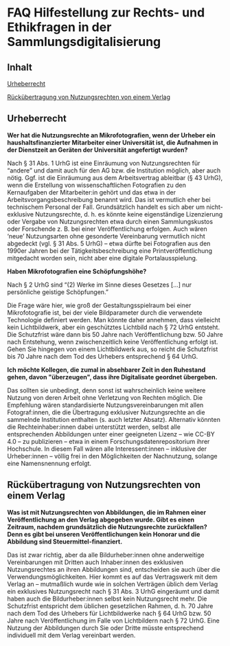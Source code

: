 # FAQ Hilfestellung zur Rechts- und Ethikfragen in der Sammlungsdigitalisierung
## Inhalt
[Urheberrecht](#urheberrecht)

[Rückübertragung von Nutzungsrechten von einem Verlag](#r%C3%BCck%C3%BCbertragung-von-nutzungsrechten-von-einem-verlag) 

## Urheberrecht
**Wer hat die Nutzungsrechte an Mikrofotografien, wenn der Urheber ein haushaltsfinanzierter Mitarbeiter einer Universität ist, die Aufnahmen in der Dienstzeit an Geräten der Universität angefertigt wurden?**

Nach § 31 Abs. 1 UrhG ist eine Einräumung von Nutzungsrechten für “andere” und damit auch für den AG bzw. die Institution möglich, aber auch nötig. Ggf. ist die Einräumung aus dem Arbeitsvertrag ableitbar (§ 43 UrhG), wenn die Erstellung von wissenschaftlichen Fotografien zu den Kernaufgaben der Mitarbeiter:in gehört und das etwa in der Arbeitsvorgangsbeschreibung benannt wird. Das ist vermutlich eher bei technischem Personal der Fall. Grundsätzlich handelt es sich aber um nicht-exklusive Nutzungsrechte, d. h. es könnte keine eigenständige Lizenzierung oder Vergabe von Nutzungsrechten etwa durch einen Sammlungskustos oder Forschende z. B. bei einer Veröffentlichung erfolgen. Auch wären ‘neue’ Nutzungsarten ohne gesonderte Vereinbarung vermutlich nicht abgedeckt (vgl. § 31 Abs. 5 UrhG)  – etwa dürfte bei Fotografien aus den 1990er Jahren bei der Tätigkeitsbeschreibung eine Printveröffentlichung mitgedacht worden sein, nicht aber eine digitale Portalausspielung.

**Haben Mikrofotografien eine Schöpfungshöhe?**

Nach § 2 UrhG sind “(2) Werke im Sinne dieses Gesetzes [...] nur persönliche geistige Schöpfungen.”

Die Frage wäre hier, wie groß der Gestaltungsspielraum bei einer Mikrofotografie ist, bei der viele Bildparameter durch die verwendete Technologie definiert werden. Man könnte daher annehmen, dass vielleicht kein Lichtbildwerk, aber ein geschütztes Lichtbild nach § 72 UrhG entsteht. Die Schutzfrist wäre dann bis 50 Jahre nach Veröffentlichung bzw. 50 Jahre nach Entstehung, wenn zwischenzeitlich keine Veröffentlichung erfolgt ist. Gehen Sie hingegen von einem Lichtbildwerk aus, so reicht die Schutzfrist bis 70 Jahre nach dem Tod des Urhebers entsprechend § 64 UrhG.

**Ich möchte Kollegen, die zumal in absehbarer Zeit in den Ruhestand gehen, davon "überzeugen", dass ihre Digitalisate geordnet übergeben.**

Das sollten sie unbedingt, denn sonst ist wahrscheinlich keine weitere Nutzung von deren Arbeit ohne Verletzung von Rechten möglich. Die Empfehlung wären standardisierte Nutzungsvereinbarungen mit allen Fotograf:innen, die die Übertragung exklusiver Nutzungsrechte an die sammelnde Institution enthalten (s. auch letzter Absatz). Alternativ könnten die Rechteinhaber:innen dabei unterstützt werden, selbst alle entsprechenden Abbildungen unter einer geeigneten Lizenz – wie CC-BY 4.0 – zu publizieren – etwa in einem Forschungsdatenrepositorium ihrer Hochschule. In diesem Fall wären alle Interessent:innen – inklusive der Urheber:innen – völlig frei in den Möglichkeiten der Nachnutzung, solange eine Namensnennung erfolgt.

## Rückübertragung von Nutzungsrechten von einem Verlag

**Was ist mit Nutzungsrechten von Abbildungen, die im Rahmen einer Veröffentlichung an den Verlag abgegeben wurde. Gibt es einen Zeitraum, nachdem grundsätzlich die Nutzungsrechte zurückfallen? Denn es gibt bei unseren Veröffentlichungen kein Honorar und die Abbildung sind Steuermittel-finanziert.**

Das ist zwar richtig, aber da alle Bildurheber:innen ohne anderweitige Vereinbarungen mit Dritten auch Inhaber:innen des exklusiven Nutzungsrechtes an ihren Abbildungen sind, entscheiden sie auch über die Verwendungsmöglichkeiten. Hier kommt es auf das Vertragswerk mit dem Verlag an – mutmaßlich wurde wie in solchen Verträgen üblich dem Verlag ein exklusives Nutzungsrecht nach § 31 Abs. 3 UrhG eingeräumt und damit haben auch die Bildurheber:innen selbst kein Nutzungsrecht mehr. Die Schutzfrist entspricht dem üblichen gesetzlichen Rahmen, d. h. 70 Jahre nach dem Tod des Urhebers für Lichtbildwerke nach § 64 UrhG bzw. 50 Jahre nach Veröffentlichung im Falle von Lichtbildern nach § 72 UrhG. Eine Nutzung der Abbildungen durch Sie oder Dritte müsste entsprechend individuell mit dem Verlag vereinbart werden.
